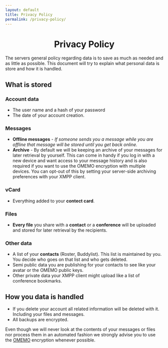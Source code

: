 ```yaml
---
layout: default
title: Privacy Policy
permalink: /privacy-policy/
---
```


<div class="section-headder" id="{{ section.slug }}"><center><span class="fa fa-book" style="font-size:80px;" aria-hidden="true"></span><h1>Privacy Policy</h1></center></div>

The servers general policy regarding data is to save as much as needed and as little as possible.  This document will try to explain what personal data is store and how it is handled.

<h2 id="doc-section">What is stored</h2>

### Account data

- The user name and a hash of your password
- The date of your account creation.

### Messages

- **Offline messages** - <i>If someone sends you a message while you are offline that message will be stored until you get back online.</i>
- **Archive** - By default we will be keeping an archive of your messages for later retrieval by yourself. This can come in handy if you log in with a new device and want access to your message history and is also required if you want to use the OMEMO encryption with multiple devices. You can opt-out of this by setting your server-side archiving preferences with your XMPP client.

### vCard

- Everything added to your **contect card**.

### Files

- **Every file** you share with a **contact** or a **conference** will be uploaded and stored for later retrieval by the recipients.

### Other data

- A list of your **contacts** (Roster, Buddylist). This list is maintained by you. You decide who goes on that list and who gets deleted.
- Semi public data you are publishing for your contacts to see like your avatar or the OMEMO public keys.
- Other private data your XMPP client might upload like a list of conference bookmarks.

<h2 id="doc-section">How you data is handled</h2>

- If you delete your account all related information will be deleted with it. Including your files and messages.
- All backups are encrypted.

Even though we will never look at the contents of your messages or files nor process them in an automated fashion we strongly advise you to use the <a href="https://conversations.im/omemo/">OMEMO</a> encryption whenever possible.
